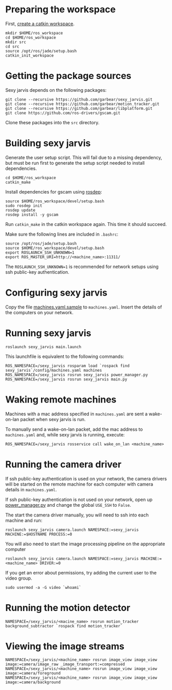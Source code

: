 # Preparing the workspace

First, [create a catkin workspace](http://wiki.ros.org/catkin/Tutorials/create_a_workspace).

```shell
mkdir $HOME/ros_workspace
cd $HOME/ros_workspace
mkdir src
cd src
source /opt/ros/jade/setup.bash
catkin_init_workspace
```

# Getting the package sources

Sexy jarvis depends on the following packages:

```shell
git clone --recursive https://github.com/garbear/sexy_jarvis.git
git clone --recursive https://github.com/garbear/motion_tracker.git
git clone --recursive https://github.com/garbear/libplatform.git
git clone https://github.com/ros-drivers/gscam.git
```

Clone these packages into the `src` directory.

# Building sexy jarvis

Generate the user setup script. This will fail due to a missing dependency, but must be run first to generate the setup script needed to install dependencies.

```shell
cd $HOME/ros_workspace
catkin_make
```

Install dependencies for gscam using [rosdep](http://wiki.ros.org/jade/Installation/Ubuntu#Initialize_rosdep):

```shell
source $HOME/ros_workspace/devel/setup.bash
sudo rosdep init
rosdep update
rosdep install -y gscam
```

Run `catkin_make` in the catkin workspace again. This time it should succeed.

Make sure the following lines are included in `.bashrc`:

```shell
source /opt/ros/jade/setup.bash
source $HOME/ros_workspace/devel/setup.bash
export ROSLAUNCH_SSH_UNKNOWN=1
export ROS_MASTER_URI=http://<machine_name>:11311/
```

The `ROSLAUNCH_SSH_UNKNOWN=1` is recommended for network setups using ssh public-key authentication.

# Configuring sexy jarvis

Copy the file [machines.yaml.sample](https://github.com/garbear/sexy_jarvis/blob/master/config/machines.yaml.sample) to `machines.yaml`. Insert the details of the computers on your network.

# Running sexy jarvis

```shell
roslaunch sexy_jarvis main.launch
```

This launchfile is equivalent to the following commands:

```shell
ROS_NAMESPACE=/sexy_jarvis rosparam load `rospack find sexy_jarvis`/config/machines.yaml machines
ROS_NAMESPACE=/sexy_jarvis rosrun sexy_jarvis power_manager.py
ROS_NAMESPACE=/sexy_jarvis rosrun sexy_jarvis main.py
```

# Waking remote machines

Machines with a mac address specified in `machines.yaml` are sent a wake-on-lan packet when sexy jarvis is run.

To manually send a wake-on-lan packet, add the mac address to `machines.yaml` and, while sexy jarvis is running, execute:

```shell
ROS_NAMESPACE=/sexy_jarvis rosservice call wake_on_lan <machine_name>
```

# Running the camera driver

If ssh public-key authentication is used on your network, the camera drivers will be started on the remote machine for each computer with camera details in `machines.yaml`.

If ssh public-key authentication is not used on your network, open up [power_manager.py](https://github.com/garbear/sexy_jarvis/blob/master/scripts/power_manager.py) and change the global `USE_SSH` to `False`.

The start the camera driver manually, you will need to ssh into each machine and run:

```shell
roslaunch sexy_jarvis camera.launch NAMESPACE:=sexy_jarvis MACHINE:=$HOSTNAME PROCESS:=0
```

You will also need to start the image processing pipeline on the appropriate computer

```shell
roslaunch sexy_jarvis camera.launch NAMESPACE:=sexy_jarvis MACHINE:=<machine_name> DRIVER:=0
```

If you get an error about permissions, try adding the current user to the video group.

```shell
sudo usermod -a -G video `whoami`
```

# Running the motion detector

```shell
NAMESPACE=/sexy_jarvis/<macine_name> rosrun motion_tracker background_subtractor `rospack find motion_tracker`
```

# Viewing the image streams

```shell
NAMESPACE=/sexy_jarvis/<machine_name> rosrun image_view image_view image:=camera/image_raw _image_transport:=compressed
NAMESPACE=/sexy_jarvis/<machine_name> rosrun image_view image_view image:=camera/foreground
NAMESPACE=/sexy_jarvis/<machine_name> rosrun image_view image_view image:=camera/background
```

